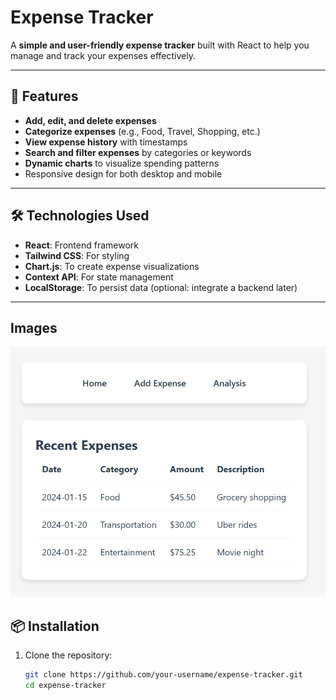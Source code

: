 # Expense Tracker

A **simple and user-friendly expense tracker** built with React to help you manage and track your expenses effectively.

---

## 🚀 Features

- **Add, edit, and delete expenses**
- **Categorize expenses** (e.g., Food, Travel, Shopping, etc.)
- **View expense history** with timestamps
- **Search and filter expenses** by categories or keywords
- **Dynamic charts** to visualize spending patterns
- Responsive design for both desktop and mobile

---

## 🛠️ Technologies Used

- **React**: Frontend framework
- **Tailwind CSS**: For styling
- **Chart.js**: To create expense visualizations
- **Context API**: For state management
- **LocalStorage**: To persist data (optional: integrate a backend later)

---
## Images

![Dashboard Screenshot](home.PNG)


## 📦 Installation

1. Clone the repository:
   ```bash
   git clone https://github.com/your-username/expense-tracker.git
   cd expense-tracker
